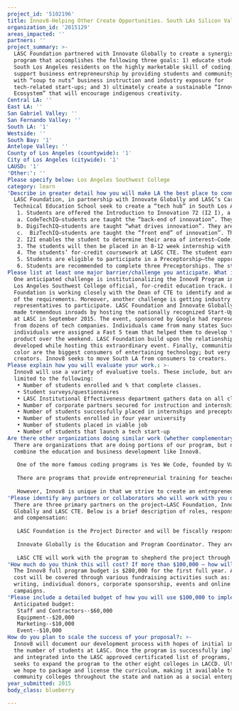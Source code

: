 ```yaml
---
project_id: '5102196'
title: Innov8-Helping Other Create Opportunities. South LAs Silicon Valley!
organization_id: '2015129'
areas_impacted: ''
partners: ''
project_summary: >-
  LASC Foundation partnered with Innovate Globally to create a synergistic
  program that accomplishes the following three goals: 1) educate students and
  South Los Angeles residents on the highly marketable skill of coding; 2)
  support business entrepreneurship by providing students and community members
  with “soup to nuts” business instruction and industry exposure for
  tech-related start-ups; and 3) ultimately create a sustainable “Innovation
  Ecosystem” that will encourage indigenous creativity.
Central LA: ''
East LA: ''
San Gabriel Valley: ''
San Fernando Valley: ''
South LA: '1'
Westside: ''
South Bay: '1'
Antelope Valley: ''
County of Los Angeles (countywide): '1'
City of Los Angeles (citywide): '1'
LAUSD: '1'
'Other:': ''
Please specify below: Los Angeles Southwest College
category: learn
'Describe in greater detail how you will make LA the best place to connect:': >-
  LASC Foundation, in partnership with Innovate Globally and LASC’s Career and
  Technical Education School seek to create a “tech hub” in South Los Angeles. 
   1. Students are offered the Introduction to Innovation 72 (I2 I), a 6-week, non-credit class at LASC CTE. The course is an introduction to the core components of the Innov8 program—CodeTechIQ, DigiTechIQ and BizTechIQ. 
   a. CodeTechIQ—students are taught the “back-end of innovation”. They are provided with an introduction to computer coding, as well as a look at how coding is used in industry (web-based, mobile, gaming and other industries). 
   b. DigiTechIQ—students are taught “what drives innovation”. They are instructed on content creation (digital media, web and graphic design, infographics, etc.).
   c.  BizTechIQ—students are taught the “front end” of innovation”. They are given the skills to manage a tech start up. The students get lessons in project management, securing funding, making the pitch and overall business development. 
   2. I2I enables the student to determine their area of interest—Code, Digi or BizTech. Students are then put on an education track with more in-depth introductory course work in their area of interest. Upon completion of one semester of classes, the student receives a Certificate of Knowledge.
   3. The students will then be placed in an 8-12 week internship with an Innov8 industry partner. The student gives the students the opportunity to get hands-on experience and continued education in a real-world work environment.
   4. The students’ for-credit coursework at LASC CTE. The student earns a Certificate of Skill. 
   5. Students are eligible to participate in a Preceptorship—the opportunity to work with a Fast 5 team (coder, digi-technician, BizTech manager, a Masters Level Student from local University and an Industry Expert) to work with local entrepreneurs on a tech start- up. This is exciting for two reasons: a) it provides local entrepreneurs access to significantly discounted development expertise, helping to launch a successful tech-based business and b) it provides the Innov8 students the opportunity to get hands-on experience on launching a start-up, as well as projects to add to their professional portfolios.
   6. Students are recommended to complete three Preceptorships. The students now have three options: a) four-year degree; b) employment in the tech industry with work experience and impressive portfolios; or c) launch their own start-up.
Please list at least one major barrier/challenge you anticipate. What is your strategy for overcoming these obstacles?: >-
  One anticipated challenge is institutionalizing the Innov8 Program into the
  Los Angeles Southwest College official, for-credit education track. LASC
  Foundation is working closely with the Dean of CTE to identify and address all
  of the requirements. Moreover, another challenge is getting industry
  representatives to participate. LASC Foundation and Innovate Globally have
  made tremendous inroads by hosting the nationally recognized Start-Up weekend
  at LASC in September 2015. The event, sponsored by Google had representatives
  from dozens of tech companies. Individuals came from many states Successful
  individuals were assigned a Fast 5 team that helped them to develop their
  product over the weekend. LASC Foundation build upon the relationships
  developed while hosting this extraordinary event. Finally, communities of
  color are the biggest consumers of entertaining technology; but very few
  creators. Innov8 seeks to move South LA from consumers to creators.
Please explain how you will evaluate your work.: >-
  Innov8 will use a variety of evaluative tools. These include, but are not
  limited to the following: 
   • Number of students enrolled and % that complete classes.
   • Student surveys/questionnaires
   • LASC Institutional Effectiveness department gathers data on all classes taught on campus
   • Number of corporate partners secured for instruction and internships
   • Number of students successfully placed in internships and preceptorships; % complete
   • Number of students enrolled in four year university
   • Number of students placed in viable job
   • Number of students that launch a tech start-up
Are there other organizations doing similar work (whether complementary or competitive)? What is unique about your proposed approach?: >-
  There are organizations that are doing portions of our program, but not any
  combine the education and business development like Innov8. 
   
   One of the more famous coding programs is Yes We Code, founded by Van Jones that provides coding instruction for underserved youth. The #YesWeCode initiative targets low-opportunity youth and provides them with the necessary resources and tools to become world-class computer programmers. By learning this highly valuable and relevant 21st century skill, these young people are shifting the trajectory of their futures and transforming their relationships with their communities and their country. 
   
   There are programs that provide entrepreneurial training for teachers. In partnership with the LAUSD and with school districts in Culver City, Downey, and Hawthorne, NFTE Los Angeles Metro trains teachers to engage students from low-income communities as entrepreneurial thinkers using our innovative, hands-on curriculum. Since its opening in 2007, NFTE Los Angeles Metro has provided over 12,000 students with the tools and mindset necessary to prepare for successful futures in school, college and the workforce. There are a myriad of schools that provide training on digital technology. 
   
   However, Innov8 is unique in that we strive to create an entrepreneurial ecosystem that fosters continual education, connected to business opportunity, connected to South Los Angeles. Innov8 seeks to bring the educational and economic dynamism that is found in the Silicon Valley into South Los Angeles. The benefits to the community will include: career awareness, valuable and marketable skills development; entrepreneurial opportunity; work experience and job placement; and the hope of becoming the Southern California tech destination!
'Please identify any partners or collaborators who will work with you on this project. How much of the $100,000 grant award will each partner receive?': >-
  There are three primary partners on the project—LASC Foundation, Innovate
  Globally and LASC CTE. Below is a brief description of roles, responsibilities
  and compensation:
   
   LASC Foundation is the Project Director and will be fiscally responsible for the project. The LASC Foundation will be responsible project compliance, fiscal management, identifying and recruiting business partners and facilitating interaction between interactions with the LASC campus. LASC will receive $50,000 of the funds.
   
   Innovate Globally is the Education and Program Coordinator. They are responsible for curriculum development, instruction, educational coordination with LASC, and overseeing internship and preceptorship placements. Innovate Globally will receive $50,000
   
   LASC CTE will work with the program to shepherd the project through the Los Angeles Community College District (LACCD) curriculum approval process to ensure the class is approved to issue certificates. LASC CTE will also make classroom and presentation space available to the program. LASC CTE is an uncompensated partner.
'How much do you think this will cost? If more than $100,000 – how will you cover the additional costs?': >-
  The Innov8 full program budget is $280,000 for the first full year. Additional
  cost will be covered through various fundraising activities such as: grant
  writing, individual donors, corporate sponsorship, events and online donor
  campaigns.
'Please include a detailed budget of how you will use $100,000 to implement this project.': |-
  Anticipated budget:
   Staff and Contractors--$60,000
   Equipment--$20,000
   Marketing--$10,000
   Event--$10,000
How do you plan to scale the success of your proposal?: >-
  Innov8 will document our development process with hopes of initial increasing
  the number of students at LASC. Once the program is successfully implemented
  and integrated into the LASC approved certificated list of programs, Innov8
  seeks to expand the program to the other eight colleges in LACCD. Ultimately,
  we hope to package and license the curriculum, making it available to
  community colleges throughout the state and nation as a social enterprise.
year_submitted: 2015
body_class: blueberry

---
```

